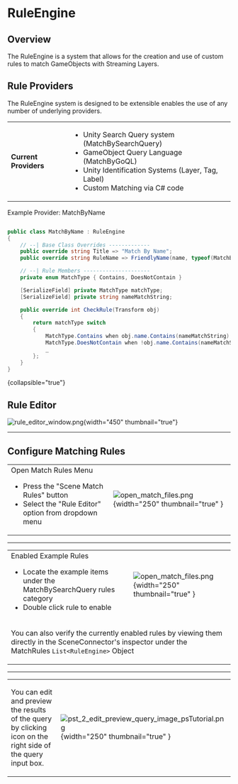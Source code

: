 # RuleEngine

## Overview 

The RuleEngine is a system that allows for the creation and use of custom rules to match GameObjects with Streaming Layers.

## Rule Providers

The RuleEngine system is designed to be extensible enables the use of any number of underlying providers.

<table>
    <tr><td> <b>Current Providers</b> </td><td>
    <ul>
        <li>Unity Search Query system (MatchBySearchQuery)</li>
        <li>GameObject Query Language (MatchByGoQL)</li>
        <li>Unity Identification Systems (Layer, Tag, Label)</li>
        <li>Custom Matching via C# code</li>
    </ul>
    </td></tr>
</table>

Example Provider: MatchByName

```c#

public class MatchByName : RuleEngine
{
    // --| Base Class Overrides -------------
    public override string Title => "Match By Name";
    public override string RuleName => FriendlyName(name, typeof(MatchByName));

    // --| Rule Members ---------------------
    private enum MatchType { Contains, DoesNotContain }

    [SerializeField] private MatchType matchType;
    [SerializeField] private string nameMatchString;

    public override int CheckRule(Transform obj)
    {
        return matchType switch
        {
            MatchType.Contains when obj.name.Contains(nameMatchString)        => Matched,
            MatchType.DoesNotContain when !obj.name.Contains(nameMatchString) => Matched,
            _                                                                 => Unmatched
        };
    }
}

```
{collapsible="true"}

## Rule Editor

![rule_editor_window.png](rule_editor_window.png){width="450" thumbnail="true"}

--------------------

## Configure Matching Rules

<snippet id="configure_match_rules_id">

<table>
<tr><td>
   Open Match Rules Menu  

[//]: # (@formatter:off)
 - Press the "Scene Match Rules" button
 - Select the "Rule Editor" option from dropdown menu

[//]: # (@formatter:on)

</td><td>

![open_match_files.png](open_match_files.png){width="250" thumbnail="true" }

</td></tr>
</table>

--------------------

<table id="rule_table">
 <tr> <td>
Enabled Example Rules  

[//]: # (@formatter:off)
 - Locate the example items under the MatchBySearchQuery rules category
 - Double click rule to enable

[//]: # (@formatter:on)

</td> 
<td>

![open_match_files.png](pst_2_enable_match_image_psTutorial.png){width="250" thumbnail="true" }

</td> </tr>

<tr> <td colspan="2">

You can also verify the currently enabled rules by viewing them directly in the SceneConnector's inspector under the MatchRules `List<RuleEngine>` Object

</td> </tr>
</table>

--------------------

<table>
<tr><td>

You can edit and preview the results of the query by clicking icon on the right side of the query input box.

</td><td> 

![pst_2_edit_preview_query_image_psTutorial.png](pst_2_edit_preview_query_image_psTutorial.png){width="250" thumbnail="true" }

</td></tr>
</table>

</snippet>
